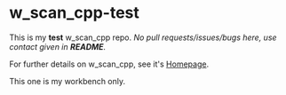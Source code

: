# w_scan_cpp-test

This is my **test** w_scan_cpp repo.
*No pull requests/issues/bugs here, use contact given in **README**.*


For further details on w_scan_cpp, see it's [Homepage](https://www.gen2vdr.de/wirbel/w_scan_cpp/index2.html).

This one is my workbench only.
